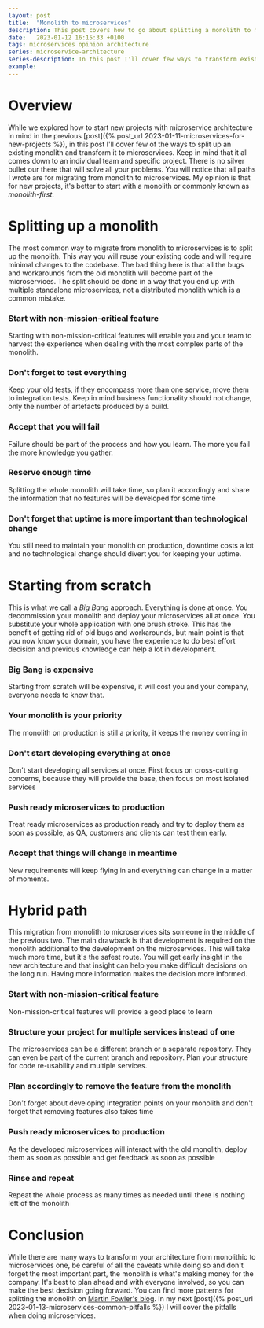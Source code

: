 ```yaml
---
layout: post
title:  "Monolith to microservices"
description: This post covers how to go about splitting a monolith to microservices.
date:   2023-01-12 16:15:33 +0100
tags: microservices opinion architecture
series: microservice-architecture
series-description: In this post I'll cover few ways to transform existing monolith to microservices...
example:
---
```


# Overview #

While we explored how to start new projects with microservice architecture in mind in the previous [post]({% post_url 2023-01-11-microservices-for-new-projects %}), in this post
I'll cover few of the ways to split up an existing monolith and transform it to microservices. Keep in mind that it all comes down to an individual team and specific project. There
is no silver bullet our there that will solve all your problems. You will notice that all paths I wrote are for migrating from monolith to microservices. My opinion is that for new
projects, it's better to start with a monolith or commonly known as _monolith-first_.

# Splitting up a monolith #

The most common way to migrate from monolith to microservices is to split up the monolith. This way you will reuse your existing code and will require minimal changes to the
codebase. The bad thing here is that all the bugs and workarounds from the old monolith will become part of the microservices. The split should be done in a way that you end up
with multiple standalone microservices, not a distributed monolith which is a common mistake.

### Start with non-mission-critical feature ###

Starting with non-mission-critical features will enable you and your team to harvest the experience when dealing with the most complex parts of the monolith.

### Don't forget to test everything ###

Keep your old tests, if they encompass more than one service, move them to integration tests. Keep in mind business functionality should not change, only the number of artefacts
produced by a build.

### Accept that you will fail ###

Failure should be part of the process and how you learn. The more you fail the more knowledge you gather.

### Reserve enough time ###

Splitting the whole monolith will take time, so plan it accordingly and share the information that no features will be developed for some time

### Don't forget that uptime is more important than technological change ###

You still need to maintain your monolith on production, downtime costs a lot and no technological change should divert you for keeping your uptime.

# Starting from scratch #

This is what we call a _Big Bang_ approach. Everything is done at once. You decommission your monolith and deploy your microservices all at once. You substitute your whole
application with one brush stroke. This has the benefit of getting rid of old bugs and workarounds, but main point is that you now know your domain, you have the experience to do
best effort decision and previous knowledge can help a lot in development.

### Big Bang is expensive ###

Starting from scratch will be expensive, it will cost you and your company, everyone needs to know that.

### Your monolith is your priority ###

The monolith on production is still a priority, it keeps the money coming in

### Don't start developing everything at once ###

Don't start developing all services at once. First focus on cross-cutting concerns, because they will provide the base, then focus on most isolated services

### Push ready microservices to production ###

Treat ready microservices as production ready and try to deploy them as soon as possible, as QA, customers and clients can test them early.

### Accept that things will change in meantime ###

New requirements will keep flying in and everything can change in a matter of moments.

# Hybrid path #

This migration from monolith to microservices sits someone in the middle of the previous two. The main drawback is that development is required on the monolith additional to the
development on the microservices. This will take much more time, but it's the safest route. You will get early insight in the new architecture and that insight can help you make
difficult decisions on the long run. Having more information makes the decision more informed.

### Start with non-mission-critical feature ###

Non-mission-critical features will provide a good place to learn

### Structure your project for multiple services instead of one ###

The microservices can be a different branch or a separate repository. They can even be part of the current branch and repository. Plan your structure for code re-usability and
multiple services.

### Plan accordingly to remove the feature from the monolith ###

Don't forget about developing integration points on your monolith and don't forget that removing features also takes time

### Push ready microservices to production ###

As the developed microservices will interact with the old monolith, deploy them as soon as possible and get feedback as soon as possible

### Rinse and repeat ###

Repeat the whole process as many times as needed until there is nothing left of the monolith

# Conclusion #

While there are many ways to transform your architecture from monolithic to microservices one, be careful of all the caveats while doing so and don't forget the most important
part, the monolith is what's making money for the company. It's best to plan ahead and with everyone involved, so you can make the best decision going forward. You can find more
patterns for splitting the monolith on [Martin Fowler's blog](https://martinfowler.com/articles/patterns-legacy-displacement/). In my next [post]({% post_url
2023-01-13-microservices-common-pitfalls %}) I will cover the pitfalls when doing microservices.
